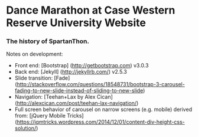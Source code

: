 # Dance Marathon at Case Western Reserve University Website
### The history of SpartanThon.

Notes on development:
* Front end: [Bootstrap] (http://getbootstrap.com) v3.0.3 
* Back end: [Jekyll] (http://jekyllrb.com/) v2.5.3
* Slide transition: [Fade] (http://stackoverflow.com/questions/18548731/bootstrap-3-carousel-fading-to-new-slide-instead-of-sliding-to-new-slide)
* Navigation: [Teehan+Lax by Alex Cican] (http://alexcican.com/post/teehan-lax-navigation/)
* Full screen behavior of carousel on narrow screens (e.g. mobile) derived from: [jQuery Mobile Tricks]
(https://jqmtricks.wordpress.com/2014/12/01/content-div-height-css-solution/)